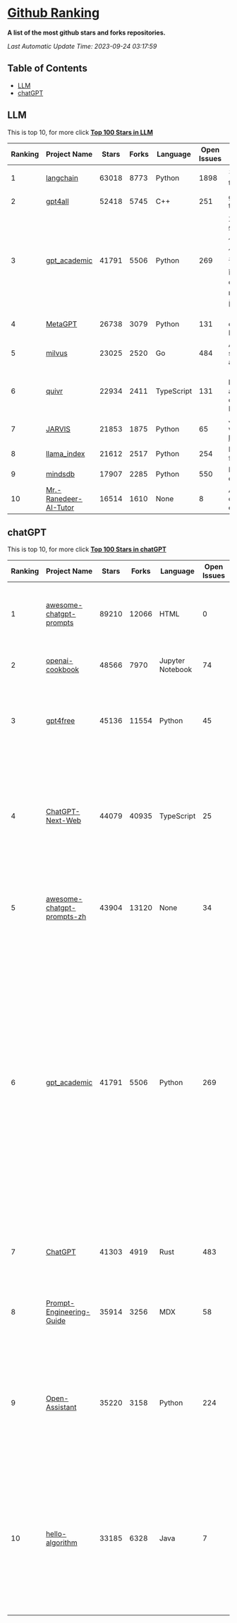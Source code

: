 [Github Ranking](./README.md)
==========

**A list of the most github stars and forks repositories.**

*Last Automatic Update Time: 2023-09-24 03:17:59*

## Table of Contents
 * [LLM](#LLM)
 * [chatGPT](#chatGPT)

## LLM

This is top 10, for more click **[Top 100 Stars in LLM](Top100/LLM.md)**

| Ranking | Project Name | Stars | Forks | Language | Open Issues | Description | Last Commit |
| ------- | ------------ | ----- | ----- | -------- | ----------- | ----------- | ----------- |
| 1 | [langchain](https://github.com/langchain-ai/langchain) | 63018 | 8773 | Python | 1898 | ⚡ Building applications with LLMs through composability ⚡ | 2023-09-23T23:12:51Z |
| 2 | [gpt4all](https://github.com/nomic-ai/gpt4all) | 52418 | 5745 | C++ | 251 | gpt4all: open-source LLM chatbots that you can run anywhere | 2023-09-21T22:44:41Z |
| 3 | [gpt_academic](https://github.com/binary-husky/gpt_academic) | 41791 | 5506 | Python | 269 | 为ChatGPT/GLM提供实用化交互界面，特别优化论文阅读/润色/写作体验，模块化设计，支持自定义快捷按钮&函数插件，支持Python和C++等项目剖析&自译解功能，PDF/LaTex论文翻译&总结功能，支持并行问询多种LLM模型，支持chatglm2等本地模型。兼容文心一言, moss, llama2, rwkv, claude2, 通义千问, 书生, 讯飞星火等。 | 2023-09-23T15:59:41Z |
| 4 | [MetaGPT](https://github.com/geekan/MetaGPT) | 26738 | 3079 | Python | 131 | 🌟 The Multi-Agent Framework: Given one line Requirement, return PRD, Design, Tasks, Repo | 2023-09-23T14:23:52Z |
| 5 | [milvus](https://github.com/milvus-io/milvus) | 23025 | 2520 | Go | 484 | A cloud-native vector database, storage for next generation AI applications | 2023-09-24T02:50:17Z |
| 6 | [quivr](https://github.com/StanGirard/quivr) | 22934 | 2411 | TypeScript | 131 | 🧠 Your Second Brain supercharged by Generative AI 🧠 Dump all your files and chat with your personal assistant on your files & more using GPT 3.5/4, Private, Anthropic, VertexAI, LLMs... | 2023-09-23T17:09:21Z |
| 7 | [JARVIS](https://github.com/microsoft/JARVIS) | 21853 | 1875 | Python | 65 | JARVIS, a system to connect LLMs with ML community. Paper: https://arxiv.org/pdf/2303.17580.pdf | 2023-09-10T05:50:43Z |
| 8 | [llama_index](https://github.com/jerryjliu/llama_index) | 21612 | 2517 | Python | 254 | LlamaIndex (GPT Index) is a data framework for your LLM applications | 2023-09-23T22:56:42Z |
| 9 | [mindsdb](https://github.com/mindsdb/mindsdb) | 17907 | 2285 | Python | 550 | MindsDB connects AI models to databases. | 2023-09-23T13:49:51Z |
| 10 | [Mr.-Ranedeer-AI-Tutor](https://github.com/JushBJJ/Mr.-Ranedeer-AI-Tutor) | 16514 | 1610 | None | 8 | A GPT-4 AI Tutor Prompt for customizable personalized learning experiences. | 2023-08-31T05:52:22Z |


## chatGPT

This is top 10, for more click **[Top 100 Stars in chatGPT](Top100/chatGPT.md)**

| Ranking | Project Name | Stars | Forks | Language | Open Issues | Description | Last Commit |
| ------- | ------------ | ----- | ----- | -------- | ----------- | ----------- | ----------- |
| 1 | [awesome-chatgpt-prompts](https://github.com/f/awesome-chatgpt-prompts) | 89210 | 12066 | HTML | 0 | This repo includes ChatGPT prompt curation to use ChatGPT better. | 2023-09-20T05:24:32Z |
| 2 | [openai-cookbook](https://github.com/openai/openai-cookbook) | 48566 | 7970 | Jupyter Notebook | 74 | Examples and guides for using the OpenAI API | 2023-09-22T17:49:08Z |
| 3 | [gpt4free](https://github.com/xtekky/gpt4free) | 45136 | 11554 | Python | 45 | The official gpt4free repository \| various collection of powerful language models | 2023-09-23T21:01:51Z |
| 4 | [ChatGPT-Next-Web](https://github.com/Yidadaa/ChatGPT-Next-Web) | 44079 | 40935 | TypeScript | 25 | A well-designed cross-platform ChatGPT UI (Web / PWA / Linux / Win / MacOS). 一键拥有你自己的跨平台 ChatGPT 应用。 | 2023-09-20T21:33:20Z |
| 5 | [awesome-chatgpt-prompts-zh](https://github.com/PlexPt/awesome-chatgpt-prompts-zh) | 43904 | 13120 | None | 34 | ChatGPT 中文调教指南。各种场景使用指南。学习怎么让它听你的话。 | 2023-08-08T04:36:57Z |
| 6 | [gpt_academic](https://github.com/binary-husky/gpt_academic) | 41791 | 5506 | Python | 269 | 为ChatGPT/GLM提供实用化交互界面，特别优化论文阅读/润色/写作体验，模块化设计，支持自定义快捷按钮&函数插件，支持Python和C++等项目剖析&自译解功能，PDF/LaTex论文翻译&总结功能，支持并行问询多种LLM模型，支持chatglm2等本地模型。兼容文心一言, moss, llama2, rwkv, claude2, 通义千问, 书生, 讯飞星火等。 | 2023-09-23T15:59:41Z |
| 7 | [ChatGPT](https://github.com/lencx/ChatGPT) | 41303 | 4919 | Rust | 483 | 🔮 ChatGPT Desktop Application (Mac, Windows and Linux) | 2023-09-22T05:42:31Z |
| 8 | [Prompt-Engineering-Guide](https://github.com/dair-ai/Prompt-Engineering-Guide) | 35914 | 3256 | MDX | 58 | 🐙 Guides, papers, lecture, notebooks and resources for prompt engineering | 2023-09-22T16:08:43Z |
| 9 | [Open-Assistant](https://github.com/LAION-AI/Open-Assistant) | 35220 | 3158 | Python | 224 | OpenAssistant is a chat-based assistant that understands tasks, can interact with third-party systems, and retrieve information dynamically to do so. | 2023-09-19T14:41:54Z |
| 10 | [hello-algorithm](https://github.com/geekxh/hello-algorithm) | 33185 | 6328 | Java | 7 | 🌍 针对小白的算法训练 \| 包括四部分：①.大厂面经 ②.力扣图解  ③.千本开源电子书 ④.百张技术思维导图（项目花了上百小时，希望可以点 star 支持，🌹感谢~）推荐免费ChatGPT使用网站 | 2023-06-13T04:13:17Z |

